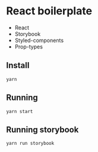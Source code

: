 # React boilerplate

- React
- Storybook
- Styled-components
- Prop-types

## Install

`yarn`

## Running

`yarn start`

## Running storybook

`yarn run storybook`
